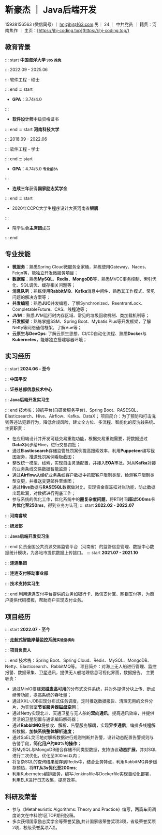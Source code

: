 # 靳豪杰 ｜ Java后端开发

15938156563 (微信同号) ｜ hnjzjhj@163.com
男｜ 24 ｜ 中共党员 ｜ 籍贯：河南焦作 ｜ 主页：[https://jhj-coding.top](https://jhj-coding.top/)

## 教育背景

::: start
**中国海洋大学 `985` `推免`**

:::
2022.09 - 2025.06

:::
软件工程 - 硕士

::: end
::: start

- **GPA**：3.74/4.0

:::

- **软件设计师**中级资格证书

::: end
::: start
**河南科技大学**

:::
2018.09 - 2022.06

:::
软件工程 - 学士

::: end
::: start

- **GPA**：4.74/5.0 **`专业前3%`**

:::

- **连续三年**获得**国家励志奖学金**

::: end
::: start

- 2020年CCPC大学生程序设计大赛河南省**银牌**

:::

- 院学生会**主席团**成员

::: end

## 专业技能

- **微服务**：熟悉Spring Cloud微服务全家桶，熟练使用Gateway、Nacos、Feign等，能独立开发微服务项目；
- **数据库**：熟悉**MySQL**、**Redis**、**MongoDB**等，熟悉MVCC事务控制、索引优化、SQL调优、缓存相关问题等；
- **消息队列**：熟练使用**RabbitMQ**、**Kafka**消息中间件，熟悉其工作模式、常见问题的解决方案等；
- **并发编程**：熟悉**JUC**并发编程、了解Synchronized、ReentrantLock、CompletableFuture、CAS、线程池等；
- **JVM**：熟悉JVM运行时内存区域、常见的垃圾回收机制、类加载机制等；
- **开发框架**：熟练掌握SSM、Spring Boot、Mybatis Plus等开发框架，了解Netty等网络通信框架，了解Vue等；
- **云原生与DevOps**: 了解云原生思想、CI/CD自动化流程、熟悉**Docker**与**Kubernetes**，能够独立搭建容器环境；

## 实习经历

::: start
**2024.06 - 至今**

:::
**中国平安**

:::
**证券总部信息技术中心**

:::
**Java后端开发实习生**

::: end
技术栈：领航平台(自研微服务平台)、Spring Boot、RASESQL、Elasticsearch、Hive、Airflow、Kafka、DataX；
项目简介：为了预防和打击洗钱等违法犯罪行为，降低合规风险，建立全方位、多流程、智能化的反洗钱系统。
主要职责：

- 在应用端设计并开发可疑交易重跑功能，根据交易重跑需要，将数据通过**DataX**同步给Hive，进行交易跑批；
- 通过**Elasticsearch**存储监管处罚案例提高搜索效率，利用**Puppeteer**编写截图服务，推送处罚案例看板截图；
- 整改统一模型、线索，实现自由灵活配置，并接入**EOA**审批，对从**Kafka**对接的业务条线交易数据智能监测；
- 通过**Airflow**从经纪业务条线客户数据中抓取客户限制类型，检测客户限制类型变更，并推送变更邮件至集团；
- 通过**Hive**数据与**RASESQL**数据做对比，实现资金查冻扣对账功能，防止数据出现纰漏，对数据进行兜底工作；
- 参与系统的优化工作，优化系统中的**圈复杂度问题**，将RT时间**超过500ms卡片优化至250ms**，得到业务方认可;
  ::: start
  **2022.02 - 2022.07**

:::
**河南睿软**

:::
**研发部**

:::
**Java后端开发实习生**

::: end
负责全国公共资源交易监管平台（河南省）的监管信息管理、数据中心数据统计模块，为各地市提供数据上传接口。
::: start
**2021.07 - 2021.10**

:::
**连连集团**

:::
**连连支付移动事业部**

:::
**技术支持实习生**

::: end
利用连连支付平台提供的业务如银行卡、微信支付宝、网银支付等，为商户提供代码模板，帮助商户实现支付业务。

## 项目经历

::: start
**2022.07 - 至今**

:::
**走航式智能岸基监控系统`实验室横向`**

:::
**项目负责人**

::: end
技术栈：Spring Boot、Spring Cloud、Redis、MySQL、MongoDB、Netty、Elasticsearch、RabbitMQ等。
项目简介：对海上无人船进行管理、监控报警、数据采集、卫星通讯，提供无人船地理信息可视化界面，数据报告。
主要职责：

- 通过MinIO搭建**双磁盘高可用**的分布式文件系统，并对外提供分块上传、断点续传功能，提高系统的吞吐量；
- 通过XXL-JOB实现分布式任务调度，定时推送数据报告、清理无用的文件分片，为实验室**节省服务器磁盘空间**；
- 通过Netty实现北斗、天通卫星与无人船的**双向通讯**，提高通讯效率，并提供灵活的卫星配置与通讯编码解码器；
- 通过**RabbitMQ**将接收、解析、告警服务解耦，实现**异步通信**，编排多线程解析数据，**加快系统整体解析速度**；
- 通过SpEL灵活地对解析数据进行规则判断并告警，设计动态配置告警规则与告警手段，**简化用户约80%的操作**；
- 将MySQL与MongoDB结合存储不同类型数据，支持协议**动态扩展**，并对SQL进行二次优化，优化至300ms以内；
- 将复杂SQL的查询结果缓存到Redis中，结合业务特点，利用RabbitMQ异步缓存预热，将**RT从3s优化至200ms**;
- 利用Kubernetes编排服务，编写Jenkinsfile与Dockerfile实现自动化部署，利用ELK进行日志收集，提高效率。

## 科研及荣誉

- 参与《Metaheuristic Algorithms: Theory and Practice》编写，两篇车间调度论文在中科院1区TOP期刊投稿。
- 多次获得国家励志奖学金等荣誉奖励,共计国家级荣誉奖项3项，省级荣誉奖项2项，校级荣誉奖项7项。